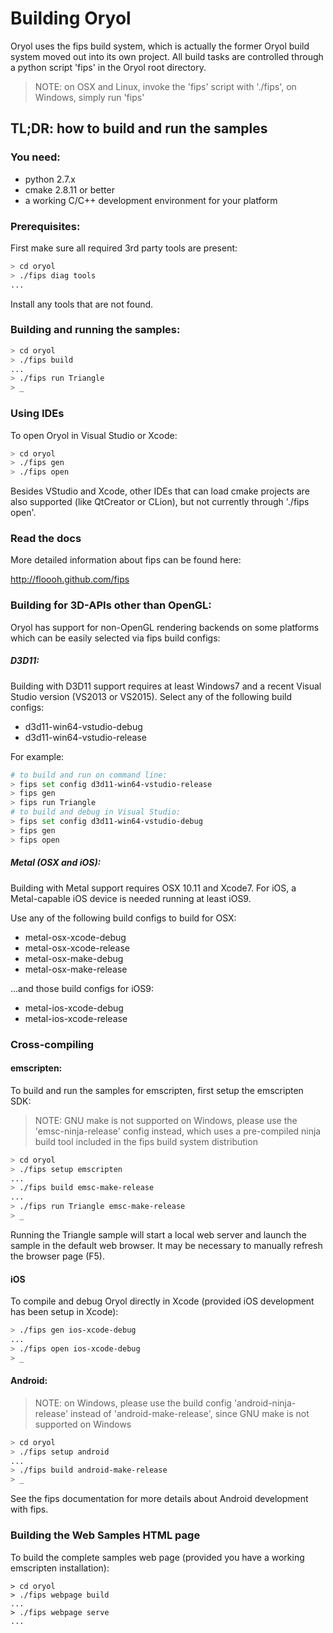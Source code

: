 # Building Oryol

Oryol uses the fips build system, which is actually the former
Oryol build system moved out into its own project. All build tasks
are controlled through a python script 'fips' in the Oryol root
directory.

>NOTE: on OSX and Linux, invoke the 'fips' script with './fips', on Windows, 
simply run 'fips'

## TL;DR: how to build and run the samples

### You need:

- python 2.7.x
- cmake 2.8.11 or better
- a working C/C++ development environment for your platform

### Prerequisites:

First make sure all required 3rd party tools are present:

```bash
> cd oryol
> ./fips diag tools
...
```

Install any tools that are not found.

### Building and running the samples:

```bash
> cd oryol
> ./fips build
...
> ./fips run Triangle
> _
```

### Using IDEs

To open Oryol in Visual Studio or Xcode:

```bash
> cd oryol
> ./fips gen
> ./fips open
```

Besides VStudio and Xcode, other IDEs that can load cmake projects
are also supported (like QtCreator or CLion), but not currently
through './fips open'.

### Read the docs

More detailed information about fips can be found here:

http://floooh.github.com/fips

### Building for 3D-APIs other than OpenGL:

Oryol has support for non-OpenGL rendering backends on some platforms which
can be easily selected via fips build configs:

##### D3D11:

Building with D3D11 support requires at least Windows7 and a recent 
Visual Studio version (VS2013 or VS2015). Select any of the following build 
configs:

- d3d11-win64-vstudio-debug
- d3d11-win64-vstudio-release

For example:

```bash
# to build and run on command line:
> fips set config d3d11-win64-vstudio-release
> fips gen
> fips run Triangle
# to build and debug in Visual Studio:
> fips set config d3d11-win64-vstudio-debug
> fips gen
> fips open
```

##### Metal (OSX and iOS):

Building with Metal support requires OSX 10.11 and Xcode7. For iOS, a
Metal-capable iOS device is needed running at least iOS9.

Use any of the following build configs to build for OSX:

- metal-osx-xcode-debug
- metal-osx-xcode-release
- metal-osx-make-debug
- metal-osx-make-release

...and those build configs for iOS9:

- metal-ios-xcode-debug
- metal-ios-xcode-release

### Cross-compiling

#### emscripten:

To build and run the samples for emscripten, first setup the emscripten SDK:

> NOTE: GNU make is not supported on Windows, please use the 'emsc-ninja-release'
> config instead, which uses a pre-compiled ninja build tool included in the
> fips build system distribution

```bash
> cd oryol
> ./fips setup emscripten
...
> ./fips build emsc-make-release
...
> ./fips run Triangle emsc-make-release
> _
```

Running the Triangle sample will start a local web server and launch the
sample in the default web browser. It may be necessary to manually 
refresh the browser page (F5).

#### iOS

To compile and debug Oryol directly in Xcode (provided iOS development
has been setup in Xcode):

```bash
> ./fips gen ios-xcode-debug
...
> ./fips open ios-xcode-debug
> _
```

#### Android:

> NOTE: on Windows, please use the build config 'android-ninja-release' instead
> of 'android-make-release', since GNU make is not supported on Windows

```bash
> cd oryol
> ./fips setup android
...
> ./fips build android-make-release
> _
```

See the fips documentation for more details about Android development
with fips.


### Building the Web Samples HTML page

To build the complete samples web page (provided you have a working emscripten installation):

```
> cd oryol
> ./fips webpage build
...
> ./fips webpage serve
...
```


